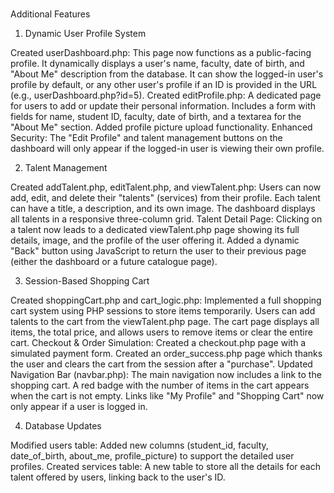# 

Additional Features
1. Dynamic User Profile System

Created userDashboard.php:
This page now functions as a public-facing profile.
It dynamically displays a user's name, faculty, date of birth, and "About Me" description from the database.
It can show the logged-in user's profile by default, or any other user's profile if an ID is provided in the URL (e.g., userDashboard.php?id=5).
Created editProfile.php:
A dedicated page for users to add or update their personal information.
Includes a form with fields for name, student ID, faculty, date of birth, and a textarea for the "About Me" section.
Added profile picture upload functionality.
Enhanced Security: The "Edit Profile" and talent management buttons on the dashboard will only appear if the logged-in user is viewing their own profile.

2. Talent Management

Created addTalent.php, editTalent.php, and viewTalent.php:
Users can now add, edit, and delete their "talents" (services) from their profile.
Each talent can have a title, a description, and its own image.
The dashboard displays all talents in a responsive three-column grid.
Talent Detail Page:
Clicking on a talent now leads to a dedicated viewTalent.php page showing its full details, image, and the profile of the user offering it.
Added a dynamic "Back" button using JavaScript to return the user to their previous page (either the dashboard or a future catalogue page).

3. Session-Based Shopping Cart

Created shoppingCart.php and cart_logic.php:
Implemented a full shopping cart system using PHP sessions to store items temporarily.
Users can add talents to the cart from the viewTalent.php page.
The cart page displays all items, the total price, and allows users to remove items or clear the entire cart.
Checkout & Order Simulation:
Created a checkout.php page with a simulated payment form.
Created an order_success.php page which thanks the user and clears the cart from the session after a "purchase".
Updated Navigation Bar (navbar.php):
The main navigation now includes a link to the shopping cart.
A red badge with the number of items in the cart appears when the cart is not empty.
Links like "My Profile" and "Shopping Cart" now only appear if a user is logged in.

4. Database Updates

Modified users table: Added new columns (student_id, faculty, date_of_birth, about_me, profile_picture) to support the detailed user profiles.
Created services table: A new table to store all the details for each talent offered by users, linking back to the user's ID.
